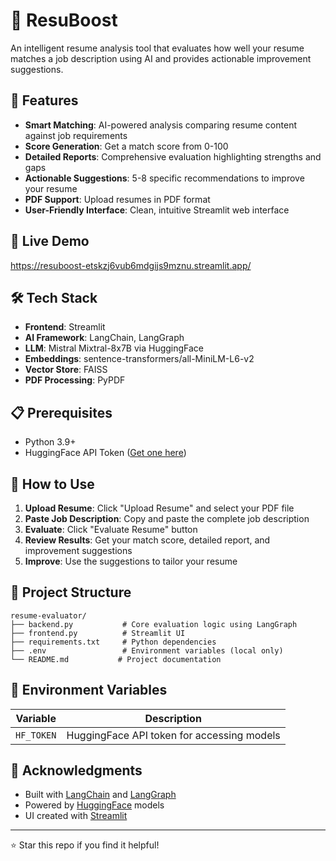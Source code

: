 # 📄 ResuBoost

An intelligent resume analysis tool that evaluates how well your resume matches a job description using AI and provides actionable improvement suggestions.

## 🌟 Features

- **Smart Matching**: AI-powered analysis comparing resume content against job requirements
- **Score Generation**: Get a match score from 0-100
- **Detailed Reports**: Comprehensive evaluation highlighting strengths and gaps
- **Actionable Suggestions**: 5-8 specific recommendations to improve your resume
- **PDF Support**: Upload resumes in PDF format
- **User-Friendly Interface**: Clean, intuitive Streamlit web interface

## 🚀 Live Demo

https://resuboost-etskzj6vub6mdgijs9mznu.streamlit.app/

## 🛠️ Tech Stack

- **Frontend**: Streamlit
- **AI Framework**: LangChain, LangGraph
- **LLM**: Mistral Mixtral-8x7B via HuggingFace
- **Embeddings**: sentence-transformers/all-MiniLM-L6-v2
- **Vector Store**: FAISS
- **PDF Processing**: PyPDF

## 📋 Prerequisites

- Python 3.9+
- HuggingFace API Token ([Get one here](https://huggingface.co/settings/tokens))

## 📖 How to Use

1. **Upload Resume**: Click "Upload Resume" and select your PDF file
2. **Paste Job Description**: Copy and paste the complete job description
3. **Evaluate**: Click "Evaluate Resume" button
4. **Review Results**: Get your match score, detailed report, and improvement suggestions
5. **Improve**: Use the suggestions to tailor your resume

## 📁 Project Structure

```
resume-evaluator/
├── backend.py           # Core evaluation logic using LangGraph
├── frontend.py          # Streamlit UI
├── requirements.txt     # Python dependencies
├── .env                 # Environment variables (local only)
└── README.md           # Project documentation
```

## 🔑 Environment Variables

| Variable | Description |
|----------|-------------|
| `HF_TOKEN` | HuggingFace API token for accessing models |

## 🙏 Acknowledgments

- Built with [LangChain](https://python.langchain.com/) and [LangGraph](https://langchain-ai.github.io/langgraph/)
- Powered by [HuggingFace](https://huggingface.co/) models
- UI created with [Streamlit](https://streamlit.io/)

---

⭐ Star this repo if you find it helpful!
